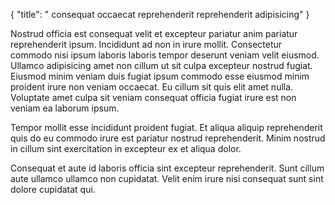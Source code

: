 {
  "title": " consequat occaecat reprehenderit reprehenderit adipisicing"
}

Nostrud officia est consequat velit et excepteur pariatur anim pariatur reprehenderit ipsum. Incididunt ad non in irure mollit. Consectetur commodo nisi ipsum laboris laboris tempor deserunt veniam velit eiusmod. Ullamco adipisicing amet non cillum ut sit culpa excepteur nostrud fugiat. Eiusmod minim veniam duis fugiat ipsum commodo esse eiusmod minim proident irure non veniam occaecat. Eu cillum sit quis elit amet nulla. Voluptate amet culpa sit veniam consequat officia fugiat irure est non veniam ea laborum ipsum.

Tempor mollit esse incididunt proident fugiat. Et aliqua aliquip reprehenderit quis do eu commodo irure est pariatur nostrud reprehenderit. Minim nostrud in cillum sint exercitation in excepteur ex et aliqua dolor.

Consequat et aute id laboris officia sint excepteur reprehenderit. Sunt cillum aute ullamco ullamco non cupidatat. Velit enim irure nisi consequat sunt sint dolore cupidatat qui.